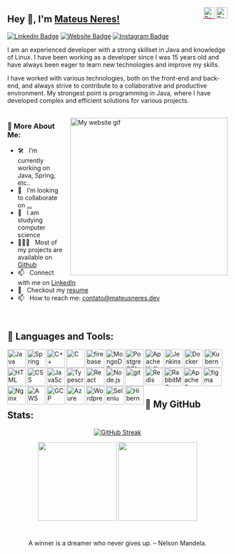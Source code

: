 <!-- Language selector -->
<a href="https://pt.wikipedia.org/wiki/Brasil"><img src="https://vetores.org/d/bandeira-do-brasil.svg" alt="Bandeira do Brasil" width="26" height="26" align="right"></a>
<a href="https://github.com/mateusneresrb/mateusneresrb"><img src="https://vetores.org/d/bandeira-estados-unidos.svg" alt="Bandeira dos Estados Unidos" width="26" height="26" style="border-bottom: 1px solid red;line" align="right"></a>
## Hey 👋, I'm [Mateus Neres!](https://github.com/mateusneresrb)
  
<!-- Social -->
[![Linkedin Badge](https://img.shields.io/badge/-LinkedIn-0e76a8?style=flat-square&logo=Linkedin&logoColor=white)](https://www.linkedin.com/in/mateusneresrb/)
[![Website Badge](https://img.shields.io/badge/Website-3b5998?style=flat-square&logo=google-chrome&logoColor=white)](https://mateusneres.dev/)
[![Instagram Badge](https://img.shields.io/badge/-Instagram-e4405f?style=flat-square&logo=Instagram&logoColor=white)](https://instagram.com/mateusneresrb)

I am an experienced developer with a strong skillset in Java and knowledge of Linux. I have been working as a developer since I was 15 years old and have always been eager to learn new technologies and improve my skills.

I have worked with various technologies, both on the front-end and back-end, and always strive to contribute to a collaborative and productive environment. My strongest point is programming in Java, where I have developed complex and efficient solutions for various projects.
<br/>
<br/>

<div style="float:right; margin-left:10px;">
<img align="right" alt="My website gif" src="https://i.imgur.com/nTuGNVi.png" width="360px"/>
</div>
  
### 📝 More About Me:

- 🛠️ &nbsp; I’m currently working on Java, Spring, etc..
- 🤝 &nbsp; I’m looking to collaborate on [...](https://github.com/mateusneresrb)
- 📘 &nbsp; I am studying computer science
- 👨🏻‍💻 &nbsp; Most of my projects are available on [Github](https://github.com/mateusneresrb?tab=repositories)
- 📫 &nbsp; Connect with me on  [LinkedIn](https://www.linkedin.com/in/rahul-jha98/)
- 📝 &nbsp; Checkout my [resume](https://drive.google.com/file/d/1ZpR5pVBTnl_Qybq7GE3MGy1SB1JehVSE/view?usp=sharing) 
- 📫 &nbsp; How to reach me: [contato@mateusneres.dev](contato@mateusneres.dev)
<br>

## 🔨 Languages and Tools:
<a href="https://www.java.com" target="_blank"><img align="left" alt="Java" height ="42px" src="https://raw.githubusercontent.com/rahul-jha98/github_readme_icons/main/language_and_tools/square/java/java.svg"></a>
<a href="https://www.java.com" target="_blank"><img align="left" alt="Spring" height ="42px" src="https://raw.githubusercontent.com/rahul-jha98/README_icons/4d06112f039d3d302017842f696129642a58f6a5/language_and_tools/square/spring/spring.svg"></a>
<a href="https://learn.microsoft.com/en/cpp/cpp" target="_blank"><img align="left" alt="C++" height ="42px" src="https://raw.githubusercontent.com/rahul-jha98/README_icons/4d06112f039d3d302017842f696129642a58f6a5/language_and_tools/square/c%2B%2B/c%2B%2B.svg"></a>
<a href="https://learn.microsoft.com/en/cpp/c-language/" target="_blank"><img align="left" alt="C" height ="42px" src="https://raw.githubusercontent.com/rahul-jha98/README_icons/4d06112f039d3d302017842f696129642a58f6a5/language_and_tools/square/c/c.svg"></a>
<a href="https://firebase.google.com/" target="_blank"> <img align="left" src="https://raw.githubusercontent.com/rahul-jha98/github_readme_icons/main/language_and_tools/square/firebase/firebase.svg" alt="firebase" height ="42px"/> </a>
<a href="https://www.mongodb.com/" target="_blank"> <img align="left" src="https://www.svgrepo.com/download/331488/mongodb.svg" alt="MongoDB" height ="42px"/> </a>
<a href="https://www.postgresql.org/" target="_blank"> <img align="left" src="https://vetores.org/d/postgresql.svg" alt="PostgreSQL" height ="42px"/> </a>
<a href="https://kafka.apache.org/" target="_blank"> <img align="left" src="https://raw.githubusercontent.com/rahul-jha98/README_icons/4d06112f039d3d302017842f696129642a58f6a5/language_and_tools/square/kaafka/kaafka.svg" alt="Apache Kafka" height ="42px"/> </a>
<a href="https://www.jenkins.io/" target="_blank"> <img align="left" src="https://raw.githubusercontent.com/rahul-jha98/README_icons/4d06112f039d3d302017842f696129642a58f6a5/language_and_tools/square/jenkins/jenkins.svg" alt="Jenkins" height ="42px"/> </a>
<a href="https://www.docker.com/" target="_blank"> <img align="left" src="https://raw.githubusercontent.com/rahul-jha98/README_icons/4d06112f039d3d302017842f696129642a58f6a5/language_and_tools/square/docker/docker.svg" alt="Docker" height ="42px"/> </a>
<a href="https://kubernetes.io/" target="_blank"> <img align="left" src="https://raw.githubusercontent.com/rahul-jha98/README_icons/4d06112f039d3d302017842f696129642a58f6a5/language_and_tools/square/kubernetes/kubernetes.svg" alt="Kubernets" height ="42px"/> </a>
<a href="https://developer.mozilla.org/en-US/docs/Web/HTML" target="_blank"> <img align="left" alt="HTML" height ="42px"  src="https://raw.githubusercontent.com/rahul-jha98/README_icons/4d06112f039d3d302017842f696129642a58f6a5/language_and_tools/square/html/html.svg"> </a>
<a href="https://developer.mozilla.org/en-US/docs/Web/CSS" target="_blank"> <img align="left" alt="CSS" height ="42px"  src="https://raw.githubusercontent.com/rahul-jha98/README_icons/4d06112f039d3d302017842f696129642a58f6a5/language_and_tools/square/css/css.svg"> </a>
<a href="https://developer.mozilla.org/en-US/docs/Web/JavaScript" target="_blank"> <img align="left" alt="JavaScript" height ="42px"  src="https://raw.githubusercontent.com/rahul-jha98/github_readme_icons/main/language_and_tools/square/javascript/javascript.svg"> </a>
<a href="https://www.typescriptlang.org/" target="_blank"><img align="left" alt="Typescript" height ="42px" src="https://raw.githubusercontent.com/rahul-jha98/github_readme_icons/main/language_and_tools/square/typescript/typescript.svg"></a>
<a href="https://reactjs.org/" target="_blank"> <img align="left" alt="React" height ="42px" src="https://raw.githubusercontent.com/rahul-jha98/github_readme_icons/main/language_and_tools/square/react/react.svg"></a>
<a href="https://nodejs.org" target="_blank"><img align="left" alt="Node.js" height ="42px" src="https://raw.githubusercontent.com/rahul-jha98/github_readme_icons/main/language_and_tools/square/node/node.svg"></a>
<a href="https://git-scm.com/" target="_blank"> <img src="https://raw.githubusercontent.com/rahul-jha98/github_readme_icons/main/language_and_tools/square/git-scm/git-scm.svg" align="left" alt="git" height='42px'/> </a>
<a href="https://redis.io/" target="_blank"> <img src="https://www.svgrepo.com/show/303460/redis-logo.svg" align="left" alt="Redis" height='40px'/> </a>
<a href="https://www.rabbitmq.com/" target="_blank"> <img src="https://raw.githubusercontent.com/rahul-jha98/README_icons/4d06112f039d3d302017842f696129642a58f6a5/language_and_tools/square/rabbitmq/rabbitmq.svg" align="left" alt="RabbitMQ" height='42px'/></a>
<a href="https://www.figma.com/" target="_blank"> <img src="https://raw.githubusercontent.com/rahul-jha98/github_readme_icons/main/language_and_tools/square/figma/figma.svg" alt="figma" height='42px'/> </a>
<a href="https://httpd.apache.org/" target="_blank"><img align="left" alt="Apache Server" height ="42px" src="https://svn.apache.org/repos/asf/comdev/project-logos/originals/httpd.svg"></a>
<a href="https://www.nginx.com/" target="_blank"><img align="left" alt="Nginx" height ="42px" src="https://raw.githubusercontent.com/rahul-jha98/README_icons/4d06112f039d3d302017842f696129642a58f6a5/language_and_tools/square/nginx/nginx.svg"></a>
<a href="https://aws.amazon.com/" target="_blank"><img align="left" alt="AWS" height ="42px" src="https://raw.githubusercontent.com/rahul-jha98/README_icons/4d06112f039d3d302017842f696129642a58f6a5/language_and_tools/square/aws/aws.svg"></a>
<a href="https://cloud.google.com/" target="_blank"><img align="left" alt="GCP" height ="42px" src="https://raw.githubusercontent.com/rahul-jha98/README_icons/4d06112f039d3d302017842f696129642a58f6a5/language_and_tools/square/google-cloud/google-cloud.svg"></a>
<a href="https://azure.microsoft.com/" target="_blank"><img align="left" alt="Azure" height ="42px" src="https://raw.githubusercontent.com/rahul-jha98/README_icons/4d06112f039d3d302017842f696129642a58f6a5/language_and_tools/square/azure/azure.svg"></a>
<a href="https://wordpress.org/" target="_blank"><img align="left" alt="Wordpress" height ="42px" src="https://www.svgrepo.com/download/12244/wordpress-logo.svg"></a>
<a href="https://www.selenium.dev/" target="_blank"><img align="left" alt="Selenium" height ="42px" src="https://upload.wikimedia.org/wikipedia/commons/thumb/d/d5/Selenium_Logo.png/574px-Selenium_Logo.png?20200511151950"></a>
<a href="https://hibernate.org/" target="_blank"><img align="left" alt="Hibernate" height ="42px" src="https://www.vectorlogo.zone/logos/hibernate/hibernate-icon.svg"></a>
<br>

## 🏅 My GitHub Stats:
<div align="center">

[![GitHub Streak](https://streak-stats.demolab.com?user=mateusneresrb&theme=dark)](https://git.io/streak-stats)
</div>

<div align="center">
<img height="180em" src="https://github-readme-stats.vercel.app/api?username=mateusneresrb&show_icons=true&&count_private=true&include_all_commits=true&theme=dark" />
<img height="180em" src="https://github-readme-stats.vercel.app/api/top-langs/?username=mateusneresrb&exclude_repo=KNN-Image-Classification&show_icons=true&layout=compact&langs_count=8&theme=dark"/>
</div>

#
<div align="center">
A winner is a dreamer who never gives up. – Nelson Mandela.
</div>
